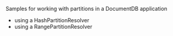 ﻿Samples for working with partitions in a DocumentDB application

- using a HashPartitionResolver
- using a RangePartitionResolver
